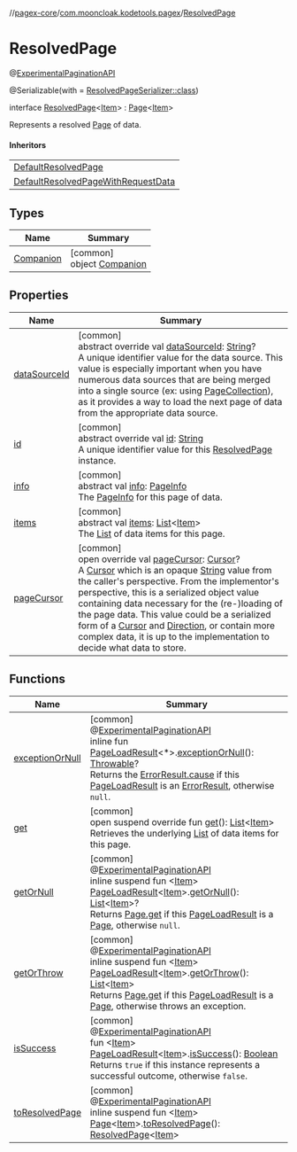 //[pagex-core](../../../index.md)/[com.mooncloak.kodetools.pagex](../index.md)/[ResolvedPage](index.md)

# ResolvedPage

@[ExperimentalPaginationAPI](../-experimental-pagination-a-p-i/index.md)

@Serializable(with = [ResolvedPageSerializer::class](../-resolved-page-serializer/index.md))

interface [ResolvedPage](index.md)&lt;[Item](index.md)&gt; : [Page](../-page/index.md)&lt;[Item](index.md)&gt; 

Represents a resolved [Page](../-page/index.md) of data.

#### Inheritors

| |
|---|
| [DefaultResolvedPage](../-default-resolved-page/index.md) |
| [DefaultResolvedPageWithRequestData](../-default-resolved-page-with-request-data/index.md) |

## Types

| Name | Summary |
|---|---|
| [Companion](-companion/index.md) | [common]<br>object [Companion](-companion/index.md) |

## Properties

| Name | Summary |
|---|---|
| [dataSourceId](data-source-id.md) | [common]<br>abstract override val [dataSourceId](data-source-id.md): [String](https://kotlinlang.org/api/latest/jvm/stdlib/kotlin/-string/index.html)?<br>A unique identifier value for the data source. This value is especially important when you have numerous data sources that are being merged into a single source (ex: using [PageCollection](../-page-collection/index.md)), as it provides a way to load the next page of data from the appropriate data source. |
| [id](id.md) | [common]<br>abstract override val [id](id.md): [String](https://kotlinlang.org/api/latest/jvm/stdlib/kotlin/-string/index.html)<br>A unique identifier value for this [ResolvedPage](index.md) instance. |
| [info](info.md) | [common]<br>abstract val [info](info.md): [PageInfo](../-page-info/index.md)<br>The [PageInfo](../-page-info/index.md) for this page of data. |
| [items](items.md) | [common]<br>abstract val [items](items.md): [List](https://kotlinlang.org/api/latest/jvm/stdlib/kotlin.collections/-list/index.html)&lt;[Item](index.md)&gt;<br>The [List](https://kotlinlang.org/api/latest/jvm/stdlib/kotlin.collections/-list/index.html) of data items for this page. |
| [pageCursor](page-cursor.md) | [common]<br>open override val [pageCursor](page-cursor.md): [Cursor](../-cursor/index.md)?<br>A [Cursor](../-cursor/index.md) which is an opaque [String](https://kotlinlang.org/api/latest/jvm/stdlib/kotlin/-string/index.html) value from the caller's perspective. From the implementor's perspective, this is a serialized object value containing data necessary for the (re-)loading of the page data. This value could be a serialized form of a [Cursor](../-cursor/index.md) and [Direction](../-direction/index.md), or contain more complex data, it is up to the implementation to decide what data to store. |

## Functions

| Name | Summary |
|---|---|
| [exceptionOrNull](../exception-or-null.md) | [common]<br>@[ExperimentalPaginationAPI](../-experimental-pagination-a-p-i/index.md)<br>inline fun [PageLoadResult](../-page-load-result/index.md)&lt;*&gt;.[exceptionOrNull](../exception-or-null.md)(): [Throwable](https://kotlinlang.org/api/latest/jvm/stdlib/kotlin/-throwable/index.html)?<br>Returns the [ErrorResult.cause](../-error-result/cause.md) if this [PageLoadResult](../-page-load-result/index.md) is an [ErrorResult](../-error-result/index.md), otherwise `null`. |
| [get](get.md) | [common]<br>open suspend override fun [get](get.md)(): [List](https://kotlinlang.org/api/latest/jvm/stdlib/kotlin.collections/-list/index.html)&lt;[Item](index.md)&gt;<br>Retrieves the underlying [List](https://kotlinlang.org/api/latest/jvm/stdlib/kotlin.collections/-list/index.html) of data items for this page. |
| [getOrNull](../get-or-null.md) | [common]<br>@[ExperimentalPaginationAPI](../-experimental-pagination-a-p-i/index.md)<br>inline suspend fun &lt;[Item](../get-or-null.md)&gt; [PageLoadResult](../-page-load-result/index.md)&lt;[Item](../get-or-null.md)&gt;.[getOrNull](../get-or-null.md)(): [List](https://kotlinlang.org/api/latest/jvm/stdlib/kotlin.collections/-list/index.html)&lt;[Item](../get-or-null.md)&gt;?<br>Returns [Page.get](../-page/get.md) if this [PageLoadResult](../-page-load-result/index.md) is a [Page](../-page/index.md), otherwise `null`. |
| [getOrThrow](../get-or-throw.md) | [common]<br>@[ExperimentalPaginationAPI](../-experimental-pagination-a-p-i/index.md)<br>inline suspend fun &lt;[Item](../get-or-throw.md)&gt; [PageLoadResult](../-page-load-result/index.md)&lt;[Item](../get-or-throw.md)&gt;.[getOrThrow](../get-or-throw.md)(): [List](https://kotlinlang.org/api/latest/jvm/stdlib/kotlin.collections/-list/index.html)&lt;[Item](../get-or-throw.md)&gt;<br>Returns [Page.get](../-page/get.md) if this [PageLoadResult](../-page-load-result/index.md) is a [Page](../-page/index.md), otherwise throws an exception. |
| [isSuccess](../is-success.md) | [common]<br>@[ExperimentalPaginationAPI](../-experimental-pagination-a-p-i/index.md)<br>fun &lt;[Item](../is-success.md)&gt; [PageLoadResult](../-page-load-result/index.md)&lt;[Item](../is-success.md)&gt;.[isSuccess](../is-success.md)(): [Boolean](https://kotlinlang.org/api/latest/jvm/stdlib/kotlin/-boolean/index.html)<br>Returns `true` if this instance represents a successful outcome, otherwise `false`. |
| [toResolvedPage](../to-resolved-page.md) | [common]<br>@[ExperimentalPaginationAPI](../-experimental-pagination-a-p-i/index.md)<br>inline suspend fun &lt;[Item](../to-resolved-page.md)&gt; [Page](../-page/index.md)&lt;[Item](../to-resolved-page.md)&gt;.[toResolvedPage](../to-resolved-page.md)(): [ResolvedPage](index.md)&lt;[Item](../to-resolved-page.md)&gt; |

